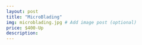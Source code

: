 ```yaml
---
layout: post
title: "MicroBlading"
img: microblading.jpg # Add image post (optional)
price: $400-Up
description:
---
```

